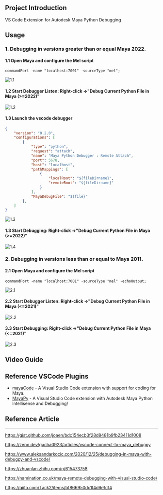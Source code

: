## Project Introduction

VS Code Extension for Autodesk Maya Python Debugging

## Usage

### 1. Debugging in versions greater than or equal Maya 2022.

#### 1.1 Open Maya and configure the Mel script
```mel
commandPort -name "localhost:7001" -sourceType "mel";
```
![1.1](assets/1.1.gif)

#### 1.2 Start Debugger Listen: Right-click ->"Debug Current Python File in Maya (>=2022)"
![1.2](assets/1.2.gif)

#### 1.3 Launch the vscode debugger
```json
{
    "version": "0.2.0",
    "configurations": [
        {
            "type": "python",
            "request": "attach",
            "name": "Maya Python Debugger : Remote Attach",
            "port": 5678,
            "host": "localhost",
            "pathMappings": [
                {
                    "localRoot": "${fileDirname}",
                    "remoteRoot": "${fileDirname}"
                }
            ],
            "MayaDebugFile": "${file}"
        },
    ]
}
```
![1.3](assets/1.3.gif)

#### 1.3 Start Debugging:  Right-click ->"Debug Current Python File in Maya (>=2022)"
![1.4](assets/1.4.gif)


### 2. Debugging in versions less than or equal to Maya 2011.

#### 2.1 Open Maya and configure the Mel script
```mel
commandPort -name "localhost:7001" -sourceType "mel" -echoOutput;
```
![2.1](assets/1.1.gif)

#### 2.2 Start Debugger Listen: Right-click ->"Debug Current Python File in Maya (<=2021)"
![2.2](assets/1.1.gif)

#### 3.3 Start Debugging:  Right-click ->"Debug Current Python File in Maya (<=2021)"
![2.3](assets/1.1.gif)

## Video Guide

## Reference VSCode Plugins
  
* [mayaCode](https://marketplace.visualstudio.com/items?itemName=magicstack.MagicPython) - A Visual Studio Code extension with support for coding for Maya.
* [MayaPy](https://marketplace.visualstudio.com/items?itemName=FXTD-Odyssey.mayapy) - A Visual Studio Code extension with Autodesk Maya Python Intellisense and Debugging/

## Reference Article

---
https://gist.github.com/joaen/bdc154ecb3f28d8481b9fb23411d1008

https://zenn.dev/gacha0923/articles/vscode-connect-to-maya_debugpy 

https://www.aleksandarkocic.com/2020/12/25/debugging-in-maya-with-debugpy-and-vscode/

https://zhuanlan.zhihu.com/p/615473758 

https://namination.co.uk/maya-remote-debugging-with-visual-studio-code/

https://qiita.com/Tack2/items/bf866950dc1f4d6e1c14